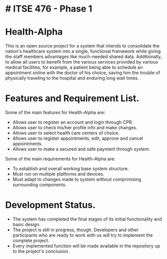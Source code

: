 # # ITSE 476 - Phase 1

# Health-Alpha  <br>

This is an open source project for a system that intends to consolidate the nation's healthcare system into a single, functional framework while giving the staff members advantages like much-needed shared data. Additionally, to allow all users to benefit from the various services provided by various medical facilities, for example, a patient being able to schedule an appointment online with the doctor of his choice, saving him the trouble of physically traveling to the hospital and enduring long wait times.


# Features and Requirement List. <br>

Some of the main features for Health-Alpha are: <br>
* Allows user to register an account and login through CPR.
* Allows user to check his/her profile info and make changes.
* Allows user to select health care centers of choice.
* Allows user to register appointments, edit, approve and cancel appointments.
* Allows user to make a secured and safe payment through system.

Some of the main requirements for Health-Alpha are: <br>
* To establish and overall working base system structure.
* Must run on multiple platforms and devices.
* Must adapt to changes made to system without comprimising surrounding components.

# Development Status. <br>

* The system has completed the final stages of its initial functionality and basic design.
* The project is still in progress, though. Developers and other participants who are ready to work with us will try to implement the complete project.
* Every implemented function will be made available in the repository up to the project's conclusion.
